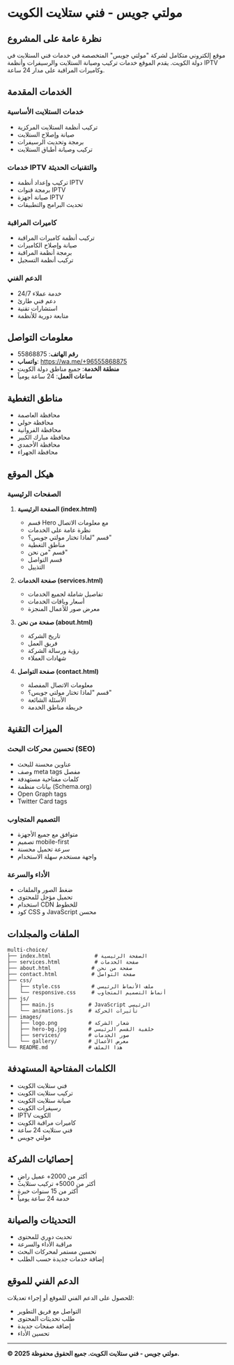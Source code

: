 # مولتي جويس - فني ستلايت الكويت

## نظرة عامة على المشروع

موقع إلكتروني متكامل لشركة "مولتي جويس" المتخصصة في خدمات فني الستلايت في دولة الكويت. يقدم الموقع خدمات تركيب وصيانة الستلايت والرسيفرات وأنظمة IPTV وكاميرات المراقبة على مدار 24 ساعة.

## الخدمات المقدمة

### خدمات الستلايت الأساسية
- تركيب أنظمة الستلايت المركزية
- صيانة وإصلاح الستلايت
- برمجة وتحديث الرسيفرات
- تركيب وصيانة أطباق الستلايت

### خدمات IPTV والتقنيات الحديثة
- تركيب وإعداد أنظمة IPTV
- برمجة قنوات IPTV
- صيانة أجهزة IPTV
- تحديث البرامج والتطبيقات

### كاميرات المراقبة
- تركيب أنظمة كاميرات المراقبة
- صيانة وإصلاح الكاميرات
- برمجة أنظمة المراقبة
- تركيب أنظمة التسجيل

### الدعم الفني
- خدمة عملاء 24/7
- دعم فني طارئ
- استشارات تقنية
- متابعة دورية للأنظمة

## معلومات التواصل

- **رقم الهاتف**: 55868875
- **واتساب**: https://wa.me/+96555868875
- **منطقة الخدمة**: جميع مناطق دولة الكويت
- **ساعات العمل**: 24 ساعة يومياً

## مناطق التغطية

- محافظة العاصمة
- محافظة حولي
- محافظة الفروانية
- محافظة مبارك الكبير
- محافظة الأحمدي
- محافظة الجهراء

## هيكل الموقع

### الصفحات الرئيسية
1. **الصفحة الرئيسية (index.html)**
   - قسم Hero مع معلومات الاتصال
   - نظرة عامة على الخدمات
   - قسم "لماذا تختار مولتي جويس؟"
   - مناطق التغطية
   - قسم "من نحن"
   - قسم التواصل
   - التذييل

2. **صفحة الخدمات (services.html)**
   - تفاصيل شاملة لجميع الخدمات
   - أسعار وباقات الخدمات
   - معرض صور للأعمال المنجزة

3. **صفحة من نحن (about.html)**
   - تاريخ الشركة
   - فريق العمل
   - رؤية ورسالة الشركة
   - شهادات العملاء

4. **صفحة التواصل (contact.html)**
   - معلومات الاتصال المفصلة
   - قسم "لماذا تختار مولتي جويس؟"
   - الأسئلة الشائعة
   - خريطة مناطق الخدمة

## الميزات التقنية

### تحسين محركات البحث (SEO)
- عناوين محسنة للبحث
- وصف meta tags مفصل
- كلمات مفتاحية مستهدفة
- بيانات منظمة (Schema.org)
- Open Graph tags
- Twitter Card tags

### التصميم المتجاوب
- متوافق مع جميع الأجهزة
- تصميم mobile-first
- سرعة تحميل محسنة
- واجهة مستخدم سهلة الاستخدام

### الأداء والسرعة
- ضغط الصور والملفات
- تحميل مؤجل للمحتوى
- استخدام CDN للخطوط
- كود CSS و JavaScript محسن

## الملفات والمجلدات

```
multi-choice/
├── index.html              # الصفحة الرئيسية
├── services.html           # صفحة الخدمات
├── about.html             # صفحة من نحن
├── contact.html           # صفحة التواصل
├── css/
│   ├── style.css          # ملف الأنماط الرئيسي
│   └── responsive.css     # أنماط التصميم المتجاوب
├── js/
│   ├── main.js           # JavaScript الرئيسي
│   └── animations.js     # تأثيرات الحركة
├── images/
│   ├── logo.png          # شعار الشركة
│   ├── hero-bg.jpg       # خلفية القسم الرئيسي
│   ├── services/         # صور الخدمات
│   └── gallery/          # معرض الأعمال
└── README.md             # هذا الملف
```

## الكلمات المفتاحية المستهدفة

- فني ستلايت الكويت
- تركيب ستلايت الكويت
- صيانة ستلايت الكويت
- رسيفرات الكويت
- IPTV الكويت
- كاميرات مراقبة الكويت
- فني ستلايت 24 ساعة
- مولتي جويس

## إحصائيات الشركة

- أكثر من 2000+ عميل راضٍ
- أكثر من 5000+ تركيب ستلايت
- أكثر من 15 سنوات خبرة
- خدمة 24 ساعة يومياً

## التحديثات والصيانة

- تحديث دوري للمحتوى
- مراقبة الأداء والسرعة
- تحسين مستمر لمحركات البحث
- إضافة خدمات جديدة حسب الطلب

## الدعم الفني للموقع

للحصول على الدعم الفني للموقع أو إجراء تعديلات:
- التواصل مع فريق التطوير
- طلب تحديثات المحتوى
- إضافة صفحات جديدة
- تحسين الأداء

---

**© 2025 مولتي جويس - فني ستلايت الكويت. جميع الحقوق محفوظة.**